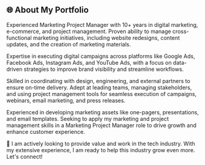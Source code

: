 ## 🌐 About My Portfolio

Experienced Marketing Project Manager with 10+ years in digital marketing, e-commerce, and project management. Proven ability to manage cross-functional marketing initiatives, including website redesigns, content updates, and the creation of marketing materials. 

Expertise in executing digital campaigns across platforms like Google Ads, Facebook Ads, Instagram Ads, and YouTube Ads, with a focus on data-driven strategies to improve brand visibility and streamline workflows. 

Skilled in coordinating with design, engineering, and external partners to ensure on-time delivery. Adept at leading teams, managing stakeholders, and using project management tools for seamless execution of campaigns, webinars, email marketing, and press releases. 

Experienced in developing marketing assets like one-pagers, presentations, and email templates. Seeking to apply my marketing and project management skills in a Marketing Project Manager role to drive growth and enhance customer experience. 

🚀 I am actively looking to provide value and work in the tech industry. With my extensive experience, I am ready to help this industry grow even more. Let's connect!
